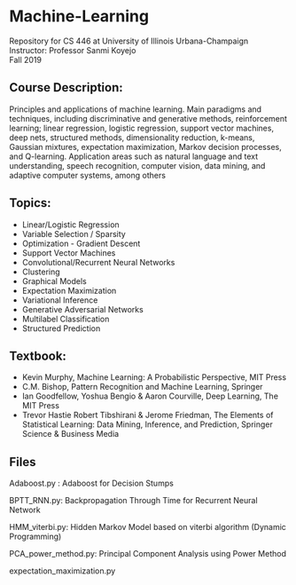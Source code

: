 # Machine-Learning 
Repository for CS 446 at University of Illinois Urbana-Champaign <br>
Instructor: Professor Sanmi Koyejo <br>
Fall 2019

## Course Description:
Principles and applications of machine learning. Main paradigms and techniques, including discriminative and generative methods, reinforcement learning; linear regression, logistic regression, support vector machines, deep nets, structured methods, dimensionality reduction, k-means, Gaussian mixtures, expectation maximization, Markov decision processes, and Q-learning. Application areas such as natural language and text understanding, speech recognition, computer vision, data mining, and adaptive computer systems, among others

## Topics:
* Linear/Logistic Regression
* Variable Selection / Sparsity
* Optimization - Gradient Descent
* Support Vector Machines
* Convolutional/Recurrent Neural Networks
* Clustering
* Graphical Models
* Expectation Maximization
* Variational Inference
* Generative Adversarial Networks
* Multilabel Classification
* Structured Prediction

## Textbook:
* Kevin Murphy, Machine Learning: A Probabilistic Perspective, MIT Press
* C.M. Bishop, Pattern Recognition and Machine Learning, Springer
* Ian Goodfellow, Yoshua Bengio & Aaron Courville, Deep Learning, The MIT Press
* Trevor Hastie Robert Tibshirani & Jerome Friedman, The Elements of Statistical Learning: Data Mining, Inference, and Prediction, Springer Science & Business Media

## Files
Adaboost.py : Adaboost for Decision Stumps

BPTT_RNN.py: Backpropagation Through Time for Recurrent Neural Network 

HMM_viterbi.py: Hidden Markov Model based on viterbi algorithm (Dynamic Programming)

PCA_power_method.py: Principal Component Analysis using Power Method

expectation_maximization.py

